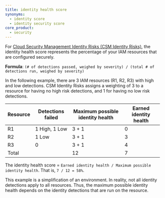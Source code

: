 ```yaml
---
title: identity health score
synonyms:
  - identity score
  - identity security score
core_product:
  - security
---
```


For [Cloud Security Management Identity Risks (CSM Identity Risks)][1], the identity health score represents the percentage of your IAM resources that are configured securely.

**Formula**: `(# of detections passed, weighed by severity) / (total # of detections run, weighed by severity)`

In the following example, there are 3 IAM resources (R1, R2, R3) with high and low detections. CSM Identity Risks assigns a weighting of 3 to a resource for having no high risk detections, and 1 for having no low risk detections.

| Resource | Detections failed | Maximum possible identity health | Earned identity health |
|----------|-------------------|----------------------------------|------------------------|
| R1       | 1 High, 1 Low     | 3 + 1                            | 0                      |
| R2       | 1 Low             | 3 + 1                            | 3                      |
| R3       | 0                 | 3 + 1                            | 4                      |
| Total    |                   | 12                               | 7                      |

The identity health score = `Earned identity health / Maximum possible identity health`. That is, `7 / 12 = 58%`.

This example is a simplification of an environment. In reality, not all identity detections apply to all resources. Thus, the maximum possible identity health depends on the identity detections that are run on the resource.

[1]: /security/identity_risks/